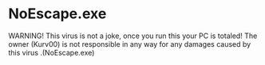 # NoEscape.exe
WARNING! This virus is not a joke, once you run this your PC is totaled! The owner (Kurv00) is not responsible in any way for any damages caused by this virus .(NoEscape.exe)
